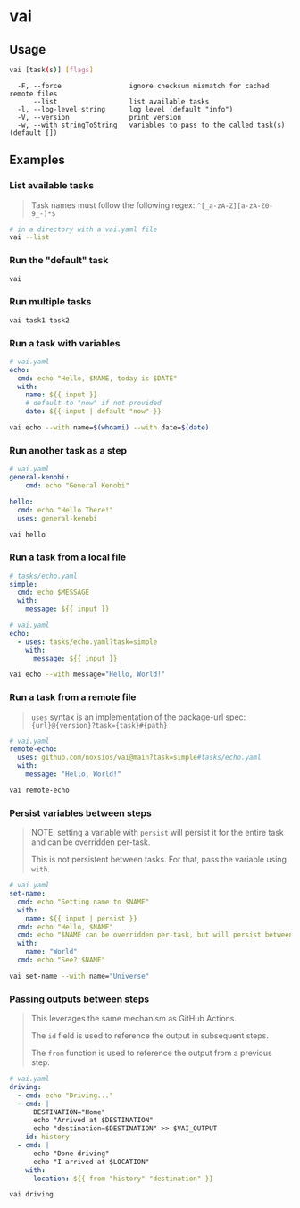 # vai

## Usage

```sh
vai [task(s)] [flags]
```

```plaintext
  -F, --force                 ignore checksum mismatch for cached remote files
      --list                  list available tasks
  -l, --log-level string      log level (default "info")
  -V, --version               print version
  -w, --with stringToString   variables to pass to the called task(s) (default [])

```

## Examples

<!-- TODO: auto gen this from tests -->

### List available tasks

> Task names must follow the following regex: `^[_a-zA-Z][a-zA-Z0-9_-]*$`

```sh
# in a directory with a vai.yaml file
vai --list
```

### Run the "default" task

```sh
vai
```

### Run multiple tasks

```sh
vai task1 task2
```

### Run a task with variables

```yaml
# vai.yaml
echo:
  cmd: echo "Hello, $NAME, today is $DATE"
  with:
    name: ${{ input }}
    # default to "now" if not provided
    date: ${{ input | default "now" }}
```

```sh
vai echo --with name=$(whoami) --with date=$(date)
```

### Run another task as a step

```yaml
# vai.yaml
general-kenobi:
    cmd: echo "General Kenobi"

hello:
  cmd: echo "Hello There!"
  uses: general-kenobi
```

```sh
vai hello
```

### Run a task from a local file

```yaml
# tasks/echo.yaml
simple:
  cmd: echo $MESSAGE
  with:
    message: ${{ input }}
```

```yaml
# vai.yaml
echo:
  - uses: tasks/echo.yaml?task=simple
    with:
      message: ${{ input }}
```

```sh
vai echo --with message="Hello, World!"
```

### Run a task from a remote file

> `uses` syntax is an implementation of the package-url spec: `{url}@{version}?task={task}#{path}`

```yaml
# vai.yaml
remote-echo:
  uses: github.com/noxsios/vai@main?task=simple#tasks/echo.yaml
  with:
    message: "Hello, World!"
```

```sh
vai remote-echo
```

### Persist variables between steps

> NOTE: setting a variable with `persist` will persist it for the entire task
> and can be overridden per-task.
>
> This is not persistent between tasks. For that, pass the variable using `with`.

```yaml
# vai.yaml
set-name:
  cmd: echo "Setting name to $NAME"
  with:
    name: ${{ input | persist }}
  cmd: echo "Hello, $NAME"
  cmd: echo "$NAME can be overridden per-task, but will persist between tasks"
  with:
    name: "World"
  cmd: echo "See? $NAME"
```

```sh
vai set-name --with name="Universe"
```

### Passing outputs between steps

> This leverages the same mechanism as GitHub Actions.
>
> The `id` field is used to reference the output in subsequent steps.
>
> The `from` function is used to reference the output from a previous step.

```yaml
# vai.yaml
driving:
  - cmd: echo "Driving..."
  - cmd: |
      DESTINATION="Home"
      echo "Arrived at $DESTINATION"
      echo "destination=$DESTINATION" >> $VAI_OUTPUT
    id: history    
  - cmd: |
      echo "Done driving"
      echo "I arrived at $LOCATION"
    with:
      location: ${{ from "history" "destination" }}
```

```sh
vai driving
```
